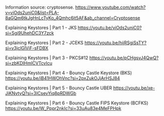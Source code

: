 Information source: cryptosense.
https://www.youtube.com/watch?v=viOds2uniC0&list=PLA-8aGQm6tkJgHnLcTyKo_4Qmhc6it5AF&ab_channel=Cryptosense

Explaining Keystores | Part 1 - JKS
https://youtu.be/viOds2uniC0?si=Sgi9UhehDC3Y7zck

Explaining Keystores | Part 2 - JCEKS
https://youtu.be/hijRSgiSsTY?si=v3jclGlViF-sFDBX

Explaining Keystores | Part 3 - PKCS#12
https://youtu.be/pCHgsvJ4QwQ?si=zbKDIHmlCVTcvIcu

Explaining Keystores | Part 4 - Bouncy Castle Keystore (BKS)
https://youtu.be/iB41HWOhVnc?si=2pxZukOJjArHSJ84

Explaining Keystores | Part 5 - Bouncy Castle UBER
https://youtu.be/xe-JiKNvtyQ?si=3ICsevYiq8pRDWGb

Explaining Keystores | Part 6 - Bouncy Castle FIPS Keystore (BCFKS)
https://youtu.be/W_Pppr2nkIc?si=33uAu83e4MeFPHpk
